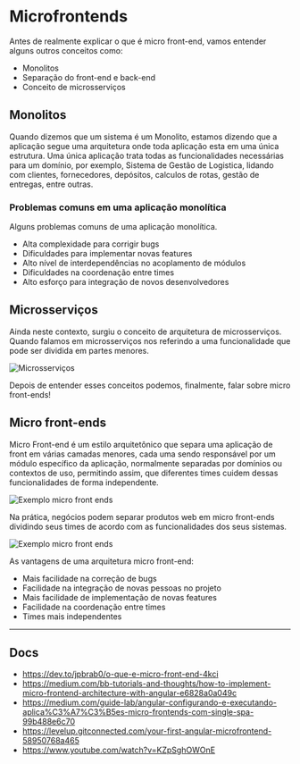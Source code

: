 # Microfrontends

Antes de realmente explicar o que é micro front-end, vamos entender alguns outros conceitos como:

- Monolitos
- Separação do front-end e back-end
- Conceito de microsserviços

## Monolitos

Quando dizemos que um sistema é um Monolito, estamos dizendo que a aplicação segue uma arquitetura onde toda aplicação esta em uma única estrutura. Uma única aplicação trata todas as funcionalidades necessárias para um domínio, por exemplo, Sistema de Gestão de Logistica, lidando com clientes, fornecedores, depósitos, calculos de rotas, gestão de entregas, entre outras.

### Problemas comuns em uma aplicação monolítica

Alguns problemas comuns de uma aplicação monolítica.

- Alta complexidade para corrigir bugs
- Dificuldades para implementar novas features
- Alto nível de interdependências no acoplamento de módulos
- Dificuldades na coordenação entre times
- Alto esforço para integração de novos desenvolvedores

## Microsserviços

Ainda neste contexto, surgiu o conceito de arquitetura de microsserviços. Quando falamos em microsserviços nos referindo a uma funcionalidade que pode ser dividida em partes menores.

![Microsserviços](https://res.cloudinary.com/practicaldev/image/fetch/s--k4HRU5d2--/c_limit%2Cf_auto%2Cfl_progressive%2Cq_auto%2Cw_880/https://dev-to-uploads.s3.amazonaws.com/uploads/articles/0i13msy43uxnlu0psswy.jpg)

Depois de entender esses conceitos podemos, finalmente, falar sobre micro front-ends!

## Micro front-ends

Micro Front-end é um estilo arquitetônico que separa uma aplicação de front em várias camadas menores, cada uma sendo responsável por um módulo específico da aplicação, normalmente separadas por domínios ou contextos de uso, permitindo assim, que diferentes times cuidem dessas funcionalidades de forma independente.

![Exemplo micro front ends](https://res.cloudinary.com/practicaldev/image/fetch/s--4EV-aVId--/c_limit%2Cf_auto%2Cfl_progressive%2Cq_auto%2Cw_880/https://dev-to-uploads.s3.amazonaws.com/uploads/articles/y3p2phiwxtfaanw9lldx.png)

Na prática, negócios podem separar produtos web em micro front-ends dividindo seus times de acordo com as funcionalidades dos seus sistemas.

![Exemplo micro front ends](https://res.cloudinary.com/practicaldev/image/fetch/s--HUeLecm6--/c_limit%2Cf_auto%2Cfl_progressive%2Cq_auto%2Cw_880/https://dev-to-uploads.s3.amazonaws.com/uploads/articles/xwwwgr5u09pitwhj1lq1.png)

As vantagens de uma arquitetura micro front-end:

- Mais facilidade na correção de bugs
- Facilidade na integração de novas pessoas no projeto
- Mais facilidade de implementação de novas features
- Facilidade na coordenação entre times
- Times mais independentes

---

## Docs

- <https://dev.to/jpbrab0/o-que-e-micro-front-end-4kci>
- <https://medium.com/bb-tutorials-and-thoughts/how-to-implement-micro-frontend-architecture-with-angular-e6828a0a049c>
- <https://medium.com/guide-lab/angular-configurando-e-executando-aplica%C3%A7%C3%B5es-micro-frontends-com-single-spa-99b488e6c70>
- <https://levelup.gitconnected.com/your-first-angular-microfrontend-58950768a465>
- <https://www.youtube.com/watch?v=KZpSghOWOnE>
